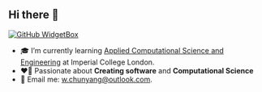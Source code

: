 ## Hi there 👋

[![GitHub WidgetBox](https://github-widgetbox.vercel.app/api/profile?username=chunyang-w&data=followers,repositories,stars,commits)](https://chunyang-w.github.io/)

- 🎓 I’m currently learning [Applied Computational Science and Engineering](https://www.imperial.ac.uk/study/courses/postgraduate-taught/applied-computational-science/) at Imperial College London.
- ❤️‍🔥 Passionate about **Creating software** and **Computational Science**
- 📧 Email me: w.chunyang@outlook.com.

<!-- - 😄 Pronouns: ... -->
<!-- - 👯 I’m looking to collaborate on ... -->
<!-- - 🤔 I’m looking for help with ... -->
<!-- - 💬 Ask me about ... -->
<!-- - 🔭 I’m currently working on ... -->
